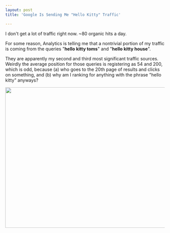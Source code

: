 ```yaml
---
layout: post
title: 'Google Is Sending Me "Hello Kitty" Traffic'

---
```


I don't get a lot of traffic right now. ~80 organic hits a day.

For some reason, Analytics is telling me that a nontrivial portion of my traffic is coming from the queries "<strong>hello kitty toms</strong>" and "<strong>hello kitty house</strong>".

They are apparently my second and third most significant traffic sources.  Weirdly the average position for those queries is registering as 54 and 200, which is odd, because (a) who goes to the 20th page of results and clicks on something, and (b) why am I ranking for anything with the phrase  "hello kitty" anyways?

<a href="http://ezliu.com/wp-content/uploads/2012/05/weirdsearchqueries.png"><img src="http://ezliu.com/wp-content/uploads/2012/05/weirdsearchqueries.png" alt="" title="weirdsearchqueries" width="1022" height="444" class="aligncenter size-full wp-image-198" /></a>
